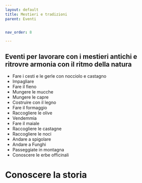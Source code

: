 ```yaml
---
layout: default
title: Mestieri e tradizioni
parent: Eventi


nav_order: 8

---
```


## Eventi per lavorare con i mestieri antichi e ritrovre armonia con il ritmo della natura

- Fare i cesti e le gerle con nocciolo e castagno
- Impagliare
- Fare il fieno
- Mungere le mucche
- Mungere le capre
- Costruire con il legno
- Fare il formaggio
- Raccogliere le olive
- Vendemmia 
- Fare il maiale
- Raccogliere le castagne
- Raccogliere le noci
- Andare a spigolare
- Andare a Funghi 
- Passeggiate in montagna
- Conoscere le erbe officinali

# Conoscere la storia